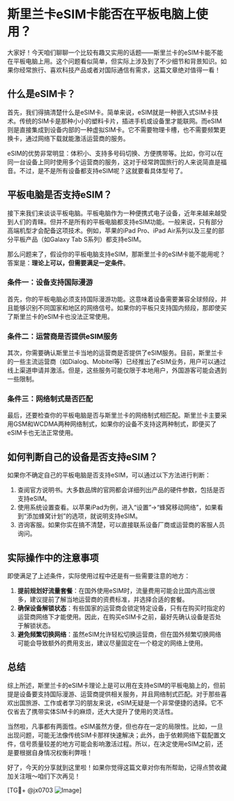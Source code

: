 # 斯里兰卡eSIM卡能否在平板电脑上使用？

大家好！今天咱们聊聊一个比较有趣又实用的话题——斯里兰卡的eSIM卡能不能在平板电脑上用。这个问题看似简单，但实际上涉及到了不少细节和背景知识。如果你经常旅行、喜欢科技产品或者对国际通信有需求，这篇文章绝对值得一看！

## 什么是eSIM卡？

首先，我们得搞清楚什么是eSIM卡。简单来说，eSIM就是一种嵌入式SIM卡技术。传统的SIM卡是那种小小的塑料卡片，插进手机或设备里才能联网。而eSIM则是直接集成到设备内部的一种虚拟SIM卡。它不需要物理卡槽，也不需要频繁更换卡，通过网络下载就能激活运营商的服务。

eSIM的优势非常明显：体积小、支持多号码切换、方便携带等。比如，你可以在同一台设备上同时使用多个运营商的服务，这对于经常跨国旅行的人来说简直是福音。不过，是不是所有设备都支持eSIM呢？这就要看具体型号了。

## 平板电脑是否支持eSIM？

接下来我们来谈谈平板电脑。平板电脑作为一种便携式电子设备，近年来越来越受到人们的青睐。但并不是所有的平板电脑都支持eSIM功能。一般来说，只有部分高端机型才会配备这项技术。例如，苹果的iPad Pro、iPad Air系列以及三星的部分平板产品（如Galaxy Tab S系列）都支持eSIM。

那么问题来了，假设你的平板电脑支持eSIM，那斯里兰卡的eSIM卡能不能用呢？答案是：**理论上可以，但需要满足一定条件**。

### 条件一：设备支持国际漫游

首先，你的平板电脑必须支持国际漫游功能。这意味着设备需要兼容全球频段，并且能够识别不同国家和地区的网络信号。如果你的平板只支持国内频段，那即使买了斯里兰卡的eSIM卡也没法正常使用。

### 条件二：运营商是否提供eSIM服务

其次，你需要确认斯里兰卡当地的运营商是否提供了eSIM服务。目前，斯里兰卡的一些主流运营商（如Dialog、Mobitel等）已经推出了eSIM业务，用户可以通过线上渠道申请并激活。但是，这些服务可能仅限于本地用户，外国游客可能会遇到一些限制。

### 条件三：网络制式是否匹配

最后，还要检查你的平板电脑是否与斯里兰卡的网络制式相匹配。斯里兰卡主要采用GSM和WCDMA两种网络制式，如果你的设备不支持这两种制式，即便买了eSIM卡也无法正常使用。

## 如何判断自己的设备是否支持eSIM？

如果你不确定自己的平板电脑是否支持eSIM，可以通过以下方法进行判断：

1. 查阅官方说明书。大多数品牌的官网都会详细列出产品的硬件参数，包括是否支持eSIM。
2. 使用系统设置查看。以苹果iPad为例，进入“设置”->“蜂窝移动网络”，如果看到“添加蜂窝计划”的选项，就说明支持eSIM。
3. 咨询客服。如果你实在搞不清楚，可以直接联系设备厂商或运营商的客服人员询问。

## 实际操作中的注意事项

即使满足了上述条件，实际使用过程中还是有一些需要注意的地方：

1. **提前规划好流量套餐**：在国外使用eSIM时，流量费用可能会比国内高出很多，建议提前了解当地运营商的资费标准，并选择合适的套餐。
2. **确保设备解锁状态**：有些国家的运营商会锁定特定设备，只有在购买时指定的运营商网络下才能使用。因此，在购买eSIM卡之前，最好先确认设备是否处于解锁状态。
3. **避免频繁切换网络**：虽然eSIM允许轻松切换运营商，但在国外频繁切换网络可能会导致额外的费用支出，建议尽量固定在一个稳定的网络上使用。

## 总结

综上所述，斯里兰卡的eSIM卡理论上是可以用在支持eSIM的平板电脑上的，但前提是设备要支持国际漫游、运营商提供相关服务，并且网络制式匹配。对于那些喜欢出国旅游、工作或者学习的朋友来说，eSIM无疑是一个非常便捷的选择。它不仅省去了携带实体SIM卡的麻烦，还大大提升了使用的灵活性。

当然啦，凡事都有两面性。eSIM虽然方便，但也存在一定的局限性。比如，一旦出现问题，可能无法像传统SIM卡那样快速解决；此外，由于依赖网络下载配置文件，信号质量较差的地方可能会影响激活过程。所以，在决定使用eSIM之前，还是要根据自身情况权衡利弊哦！

好了，今天的分享就到这里啦！如果你觉得这篇文章对你有所帮助，记得点赞收藏加关注哦～咱们下次再见！

[TG💪+ @jx0703 ![Image](https://github.com/user-attachments/assets/dbca1d08-cadb-493c-b0ec-ad6f7a83f270)]